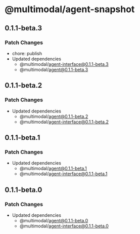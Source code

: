# @multimodal/agent-snapshot

## 0.1.1-beta.3

### Patch Changes

- chore: publish
- Updated dependencies
  - @multimodal/agent-interface@0.1.1-beta.3
  - @multimodal/agent@0.1.1-beta.3

## 0.1.1-beta.2

### Patch Changes

- Updated dependencies
  - @multimodal/agent@0.1.1-beta.2
  - @multimodal/agent-interface@0.1.1-beta.2

## 0.1.1-beta.1

### Patch Changes

- Updated dependencies
  - @multimodal/agent@0.1.1-beta.1
  - @multimodal/agent-interface@0.1.1-beta.1

## 0.1.1-beta.0

### Patch Changes

- Updated dependencies
  - @multimodal/agent@0.1.1-beta.0
  - @multimodal/agent-interface@0.1.1-beta.0
